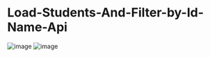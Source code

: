 # Load-Students-And-Filter-by-Id-Name-Api

![image](https://github.com/badalparija24/Load-Students-And-Filter-by-Id-Name-Api/assets/83272486/e17887ee-ff7f-4a45-bf57-9345c844863d)
![image](https://github.com/badalparija24/Load-Students-And-Filter-by-Id-Name-Api/assets/83272486/dcee5471-344c-4c12-b4f7-3914eea2fd21)

